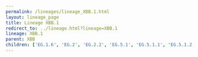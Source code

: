 ```yaml
---
permalink: /lineages/lineage_XBB.1.html
layout: lineage_page
title: Lineage XBB.1
redirect_to: ../lineage.html?lineage=XBB.1
lineage: XBB.1
parent: XBB
children: ['EG.1.6', 'EG.2', 'EG.2.2', 'EG.5.1', 'EG.5.1.1', 'EG.5.1.2', 'EG.5.1.3', 'EG.5.1.4', 'EG.5.1.6', 'EG.5.1.8', 'EG.5.1.12', 'EG.5.1.13', 'EG.5.1.14', 'EG.5.1.15', 'EG.5.1.16', 'EG.5.1.17', 'EG.5.1.18', 'EG.6.1', 'EG.10.1', 'FD.1.1', 'FG.2', 'FL.1.5.1', 'FL.1.5.2', 'FL.1.8', 'FL.3.2', 'FL.4', 'FL.13.4.1', 'FL.13.5', 'FL.15.1.1', 'FL.16', 'FL.20.1', 'FL.20.2', 'FL.22', 'FL.24.1', 'FU.1', 'FU.2', 'FU.2.1', 'FW.1', 'FW.1.1.1', 'FY.1.2', 'FY.1.2.1', 'FY.1.2.2', 'FY.3', 'FY.3.2', 'FY.5.1.1', 'FY.5.2', 'FY.5.4', 'FY.5.5', 'FY.8', 'GA.4.1', 'GK.1', 'GK.1.1', 'GK.1.1.1', 'GK.1.2.1', 'GK.1.4', 'GK.1.6.1', 'GK.1.8', 'GK.1.10', 'GK.2', 'GK.2.1', 'GK.10', 'GN.1.3', 'GV.1', 'GW.5.1.1', 'GW.5.3', 'GW.5.3.1', 'HF.1', 'HF.1.1', 'HP.1.1', 'JC.4', 'JC.5', 'JC.5.1', 'JD.1', 'JD.1.1', 'JD.1.1.1', 'JD.1.1.2', 'JD.1.1.3', 'JD.1.1.4', 'JD.1.1.5', 'JD.1.1.6', 'JD.1.1.7', 'JD.1.1.8', 'JF.1', 'JF.1.1', 'JF.1.1.2', 'JF.4', 'JM.2', 'KA.1', 'XBB.1', 'XBB.1.5', 'XBB.1.5.9', 'XBB.1.5.16', 'XBB.1.5.20', 'XBB.1.5.27', 'XBB.1.5.28', 'XBB.1.5.37', 'XBB.1.5.73', 'XBB.1.5.82', 'XBB.1.5.103', 'XBB.1.5.106', 'XBB.1.5.109', 'XBB.1.5.110', 'XBB.1.9', 'XBB.1.9.1', 'XBB.1.9.2', 'XBB.1.16', 'XBB.1.16.1', 'XBB.1.16.2', 'XBB.1.16.4', 'XBB.1.16.6', 'XBB.1.16.9', 'XBB.1.16.11', 'XBB.1.16.15', 'XBB.1.16.16', 'XBB.1.16.17', 'XBB.1.16.19', 'XBB.1.16.23', 'XBB.1.16.27', 'XBB.1.16.28', 'XBB.1.16.30', 'XBB.1.16.31', 'XBB.1.19.1', 'XBB.1.28', 'XBB.1.41.1', 'XBB.1.41.2', 'XBB.1.42.1', 'XBB.1.42.2']
---
```

